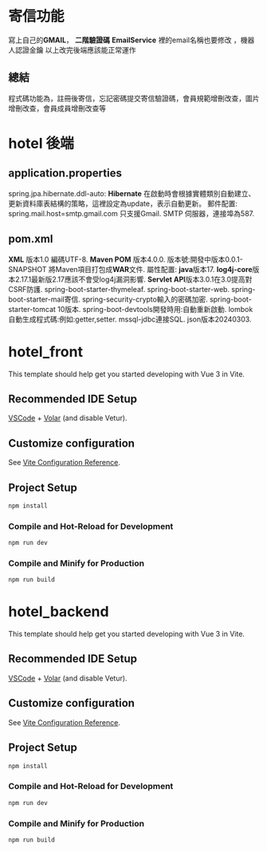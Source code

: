 # 寄信功能
寫上自己的**GMAIL**， **二階驗證碼**
**EmailService** 裡的email名稱也要修改 ，機器人認證金鑰
以上改完後端應該能正常運作
## 總結
程式碼功能為，註冊後寄信，忘記密碼提交寄信驗證碼，會員規範增刪改查，圖片增刪改查，會員成員增刪改查等

# hotel 後端
## application.properties
spring.jpa.hibernate.ddl-auto: **Hibernate** 在啟動時會根據實體類別自動建立、更新資料庫表結構的策略，這裡設定為update，表示自動更新。
郵件配置:
spring.mail.host=smtp.gmail.com  只支援Gmail.
SMTP 伺服器，連接埠為587.
## pom.xml
**XML**        版本1.0        編碼UTF-8.
**Maven POM**  版本4.0.0.
版本號:開發中版本0.0.1-SNAPSHOT   將Maven項目打包成**WAR**文件.
屬性配置:
**java**版本17.
**log4j-core**版本2.17.1最新版2.17應該不會受log4j漏洞影響.
**Servlet API**版本3.0.1在3.0提高對CSRF防護.
spring-boot-starter-thymeleaf.
spring-boot-starter-web.
spring-boot-starter-mail寄信.
spring-security-crypto輸入的密碼加密.
spring-boot-starter-tomcat 10版本.
spring-boot-devtools開發時用:自動重新啟動.
lombok自動生成程式碼:例如:getter,setter.
mssql-jdbc連接SQL.
json版本20240303.

# hotel_front

This template should help get you started developing with Vue 3 in Vite.

## Recommended IDE Setup

[VSCode](https://code.visualstudio.com/) + [Volar](https://marketplace.visualstudio.com/items?itemName=Vue.volar) (and disable Vetur).

## Customize configuration

See [Vite Configuration Reference](https://vitejs.dev/config/).

## Project Setup

```sh
npm install
```

### Compile and Hot-Reload for Development

```sh
npm run dev
```

### Compile and Minify for Production

```sh
npm run build
```
# hotel_backend

This template should help get you started developing with Vue 3 in Vite.

## Recommended IDE Setup

[VSCode](https://code.visualstudio.com/) + [Volar](https://marketplace.visualstudio.com/items?itemName=Vue.volar) (and disable Vetur).

## Customize configuration

See [Vite Configuration Reference](https://vitejs.dev/config/).

## Project Setup

```sh
npm install
```

### Compile and Hot-Reload for Development

```sh
npm run dev
```

### Compile and Minify for Production

```sh
npm run build
```
